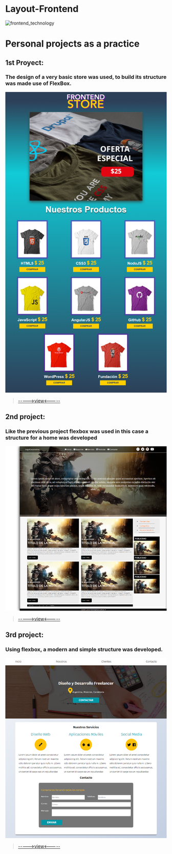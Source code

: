 # Layout-Frontend

![frontend_technology](https://encrypted-tbn0.gstatic.com/images?q=tbn:ANd9GcQZtgzkVSPbLt25xCbFY1-vWmV8aYYLO8DICtztUAzNA-wC2Z4q)

# Personal projects as a practice

## 1st Proyect:


### The design of a very basic store was used, to build its structure was made use of FlexBox.
![1st_proyect](img/1st_Proyect.png)
> [----->view<-----](https://github.com/FabriJuncal/Layout-Frontend/tree/master/1st%20project)

## 2nd project:


### Like the previous project flexbox was used in this case a structure for a home was developed
![2nd_proyect](img/2nd_Proyect.png)
> [----->view<-----](https://github.com/FabriJuncal/Layout-Frontend/tree/master/2nd%20project)

## 3rd project:


### Using flexbox, a modern and simple structure was developed.
![3rd_proyect](img/3rd_Proyect.png)
> [----->view<-----](https://github.com/FabriJuncal/Layout-Frontend/tree/master/3rd%20Proyect)

